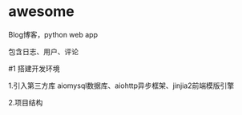 # awesome
Blog博客，python web app

包含日志、用户、评论

#1 搭建开发环境

1.引入第三方库 aiomysql数据库、aiohttp异步框架、jinjia2前端模版引擎

2.项目结构
